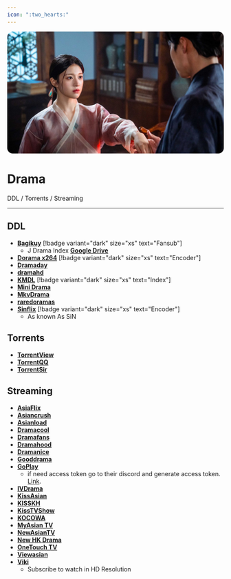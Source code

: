```yaml
---
icon: ":two_hearts:"
---
```


![](/static/assets/banner/drama.png)
# Drama

DDL / Torrents / Streaming
___

## DDL
- [**Bagikuy**](https://bagikuy.com/) [!badge variant="dark" size="xs" text="Fansub"]
    - J Drama Index [**Google Drive**](https://drive.google.com/drive/folders/0B4SicD-zZ_Z1SWtNWjlfMmJtRFE?resourcekey=0-Mb-d6oqmNscdL_zO16m4Uw)
- [**Dorama x264**](https://doramax264.com/) [!badge variant="dark" size="xs" text="Encoder"]    
- [**Dramaday**](https://dramaday.me/)
- [**dramahd**](https://dramahd.me/)
- [**KMDL**](https://kmdlbd.tk/) [!badge variant="dark" size="xs" text="Index"]
- [**Mini Drama**](https://minidrama.net/)
- [**MkvDrama**](https://mkvdrama.org/)
- [**raredoramas**](https://www.raredoramas.com/)
- [**Sinflix**](https://rentry.co/sinflix) [!badge variant="dark" size="xs" text="Encoder"]
    - As known As SiN

## Torrents
- [**TorrentView**](https://viewtorrent13.com/)
- [**TorrentQQ**](https://torrentqq.net/)
- [**TorrentSir**](http://torrentsir116.com/)

## Streaming
- [**AsiaFlix**](https://asiaflix.app/)
- [**Asiancrush**](https://www.asiancrush.com/)
- [**Asianload**](https://asianhdplay.pro/)
- [**Dramacool**](https://dramacool.hr/)
- [**Dramafans**](http://www.dramafans.org/)
- [**Dramahood**](https://kdramahood.com/)
- [**Dramanice**](https://dramanice.la/)
- [**Gooddrama**](https://gooddrama.one/)
- [**GoPlay**](https://goplay.pw/)
    - if need access token go to their discord and generate access token. [Link](https://discord.gg/yY2P3DQR8S).
- [**IVDrama**](https://ivdrama.me/)
- [**KissAsian**](https://kissasian.mx/)
- [**KISSKH**](https://kisskh.co/)
- [**KissTVShow**](https://kisstvshow.to/)
- [**KOCOWA**](https://www.kocowa.com/)
- [**MyAsian TV**](https://myasiantv.cx/)
- [**NewAsianTV**](https://www2.newasiantv.pro/)
- [**New HK Drama**](https://www.newhkdramas.com/)
- [**OneTouch TV**](https://onetouchtv.me/)
- [**Viewasian**](https://viewasian.co/)
- [**Viki**](https://www.viki.com/)
    - Subscribe to watch in HD Resolution